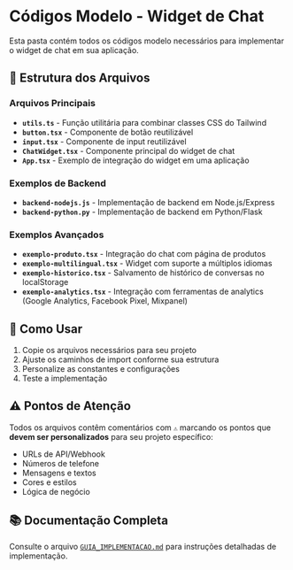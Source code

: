 # Códigos Modelo - Widget de Chat

Esta pasta contém todos os códigos modelo necessários para implementar o widget de chat em sua aplicação.

## 📁 Estrutura dos Arquivos

### Arquivos Principais

- **`utils.ts`** - Função utilitária para combinar classes CSS do Tailwind
- **`button.tsx`** - Componente de botão reutilizável
- **`input.tsx`** - Componente de input reutilizável
- **`ChatWidget.tsx`** - Componente principal do widget de chat
- **`App.tsx`** - Exemplo de integração do widget em uma aplicação

### Exemplos de Backend

- **`backend-nodejs.js`** - Implementação de backend em Node.js/Express
- **`backend-python.py`** - Implementação de backend em Python/Flask

### Exemplos Avançados

- **`exemplo-produto.tsx`** - Integração do chat com página de produtos
- **`exemplo-multilingual.tsx`** - Widget com suporte a múltiplos idiomas
- **`exemplo-historico.tsx`** - Salvamento de histórico de conversas no localStorage
- **`exemplo-analytics.tsx`** - Integração com ferramentas de analytics (Google Analytics, Facebook Pixel, Mixpanel)

## 🚀 Como Usar

1. Copie os arquivos necessários para seu projeto
2. Ajuste os caminhos de import conforme sua estrutura
3. Personalize as constantes e configurações
4. Teste a implementação

## ⚠️ Pontos de Atenção

Todos os arquivos contêm comentários com `⚠️` marcando os pontos que **devem ser personalizados** para seu projeto específico:

- URLs de API/Webhook
- Números de telefone
- Mensagens e textos
- Cores e estilos
- Lógica de negócio

## 📚 Documentação Completa

Consulte o arquivo [`GUIA_IMPLEMENTACAO.md`](../GUIA_IMPLEMENTACAO.md) para instruções detalhadas de implementação.